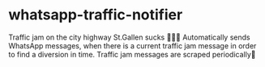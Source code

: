 # whatsapp-traffic-notifier
Traffic jam on the city highway St.Gallen sucks 🤬🤬🤬
Automatically sends WhatsApp messages, when there is a current traffic jam message in order to find a diversion in time.
Traffic jam messages are scraped periodically🤬
